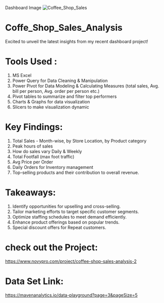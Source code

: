 Dashboard Image
![Coffee_Shop_Sales](https://github.com/arunsingh8/Coffe_Shop_Sales_Analysis/assets/112901373/1582fa98-03d7-4bbc-bfb8-25dc6edeab26)

# Coffe_Shop_Sales_Analysis

Excited to unveil the latest insights from my recent dashboard project! 

# Tools Used :
1. MS Excel
2. Power Query for Data Cleaning & Manipulation
3. Power Pivot for Data Modeling & Calculating Measures (total sales, Avg. bill per person, Avg. order per person etc.)
4. Pivot tables to summarize and filter top performers
5. Charts & Graphs for data visualization
6. Slicers to make visualization dynamic

# Key Findings:
1. Total Sales - Month-wise, by Store Location, by Product category
2. Peak hours of sales
3. How do sales vary Daily & Weekly
4. Total Footfall (max foot traffic)
5. Avg Price per Order
6. Daily Orders for Inventory management
7. Top-selling products and their contribution to overall revenue.

# Takeaways:
1. Identify opportunities for upselling and cross-selling.
2. Tailor marketing efforts to target specific customer segments.
3. Optimize staffing schedules to meet demand efficiently.
4. Enhance product offerings based on popular trends.
5. Special discount offers for Repeat customers.

# check out the Project:
https://www.novypro.com/project/coffee-shop-sales-analysis-2

# Data Set Link:
https://mavenanalytics.io/data-playground?page=3&pageSize=5
